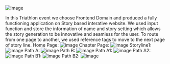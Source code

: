 ![image](https://github.com/user-attachments/assets/f9127301-022d-4334-82ad-a3f3aaa96a96)

In this Triathlon event we choose Frontend Domain and produced a fully functioning application on Story based interative website.
We used input function and store the information of name and story setting which allows the story generation to be innovative and seamless for the user.
To route from one page to another, we used reference tags to move to the next page of story line.
Home Page:
![image](https://github.com/user-attachments/assets/2de34b25-5136-4adf-8060-f5d7b1d5cb76)
Chapter Page:
![image](https://github.com/user-attachments/assets/7344cc41-e9c3-4c59-8195-3e00832b6be7)
Storyline1:
![image](https://github.com/user-attachments/assets/c442b6b2-ba1c-463c-9668-b12eac19902c)
Path A:
![image](https://github.com/user-attachments/assets/853a9c34-2cb1-44b4-a020-2329a8c22f41)
Path B:
![image](https://github.com/user-attachments/assets/cb848764-7b95-4271-ab5e-e7e12830a566)
Path A1:
![image](https://github.com/user-attachments/assets/b45663af-1c73-4132-b1df-5e7cc926dd15)
Path A2:
![image](https://github.com/user-attachments/assets/d135aa63-e366-4c45-99b5-9ebb71cfe8c5)
Path B1:
![image](https://github.com/user-attachments/assets/0d84748a-81da-4371-812b-498de3e8d533)
Path B2:
![image](https://github.com/user-attachments/assets/1da524f1-2e79-4b05-bf7c-6a1cb37b2c71)
